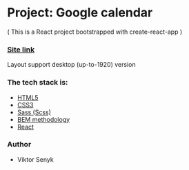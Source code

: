
# Project: Google calendar

( This is a React project bootstrapped with create-react-app )

### [Site link](https://charming-kelpie-93dc16.netlify.app/)

Layout support desktop (up-to-1920) version

### The tech stack is:

- [HTML5](https://en.wikipedia.org/wiki/HTML5)
- [CSS3](https://en.wikipedia.org/wiki/Cascading_Style_Sheets)
- [Sass (Scss)](https://sass-lang.com/)
- [BEM methodology](https://en.bem.info/methodology/)
- [React](https://reactjs.org/)

### Author

- Viktor Senyk